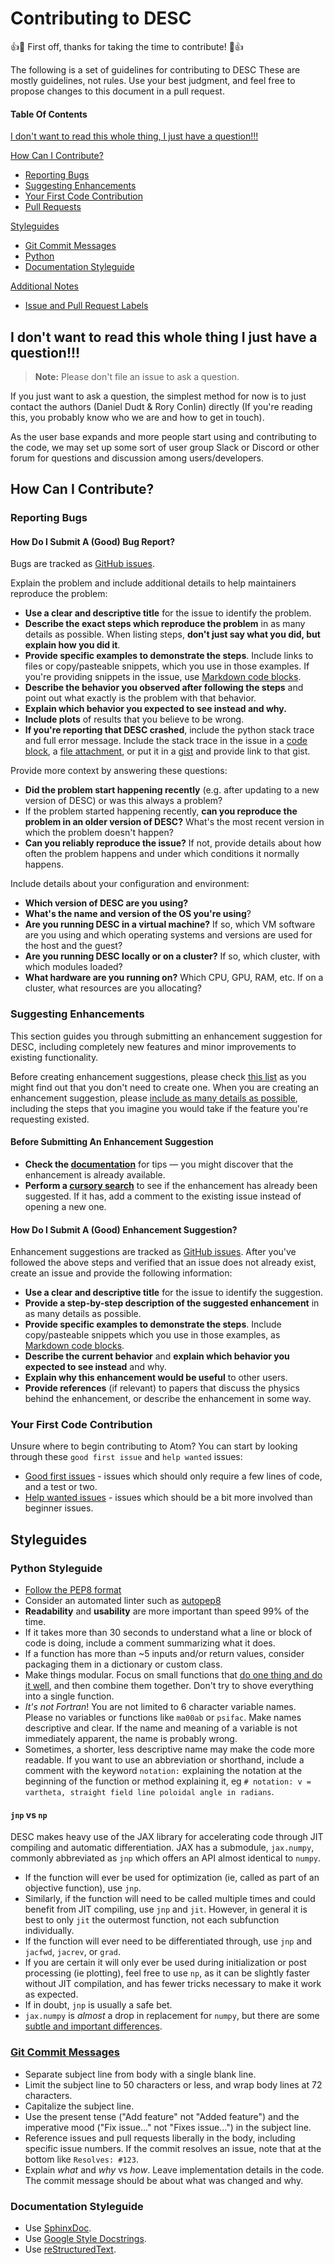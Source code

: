 # Contributing to DESC

:+1::tada: First off, thanks for taking the time to contribute! :tada::+1:

The following is a set of guidelines for contributing to DESC
These are mostly guidelines, not rules. Use your best judgment, and feel free to propose changes to this document in a pull request.

#### Table Of Contents

[I don't want to read this whole thing, I just have a question!!!](#i-dont-want-to-read-this-whole-thing-i-just-have-a-question)

[How Can I Contribute?](#how-can-i-contribute)
  * [Reporting Bugs](#reporting-bugs)
  * [Suggesting Enhancements](#suggesting-enhancements)
  * [Your First Code Contribution](#your-first-code-contribution)
  * [Pull Requests](#pull-requests)

[Styleguides](#styleguides)
  * [Git Commit Messages](#git-commit-messages)
  * [Python](#python-styleguide)
* [Documentation Styleguide](#documentation-styleguide)

[Additional Notes](#additional-notes)
  * [Issue and Pull Request Labels](#issue-and-pull-request-labels)


## I don't want to read this whole thing I just have a question!!!

> **Note:** Please don't file an issue to ask a question.

If you just want to ask a question, the simplest method for now is to just contact the authors (Daniel Dudt & Rory Conlin) directly (If you're reading this, you probably know who we are and how to get in touch). 

As the user base expands and more people start using and contributing to the code, we may set up some sort of user group Slack or Discord or other forum for questions and discussion among users/developers.


## How Can I Contribute?

### Reporting Bugs

#### How Do I Submit A (Good) Bug Report?

Bugs are tracked as [GitHub issues](https://github.com/DESC/issues/).

Explain the problem and include additional details to help maintainers reproduce the problem:

* **Use a clear and descriptive title** for the issue to identify the problem.
* **Describe the exact steps which reproduce the problem** in as many details as possible. When listing steps, **don't just say what you did, but explain how you did it**. 
* **Provide specific examples to demonstrate the steps**. Include links to files or copy/pasteable snippets, which you use in those examples. If you're providing snippets in the issue, use [Markdown code blocks](https://help.github.com/articles/markdown-basics/#multiple-lines).
* **Describe the behavior you observed after following the steps** and point out what exactly is the problem with that behavior.
* **Explain which behavior you expected to see instead and why.**
* **Include plots** of results that you believe to be wrong.
* **If you're reporting that DESC crashed**, include the python stack trace and full error message. Include the stack trace in the issue in a [code block](https://help.github.com/articles/markdown-basics/#multiple-lines), a [file attachment](https://help.github.com/articles/file-attachments-on-issues-and-pull-requests/), or put it in a [gist](https://gist.github.com/) and provide link to that gist.

Provide more context by answering these questions:

* **Did the problem start happening recently** (e.g. after updating to a new version of DESC) or was this always a problem?
* If the problem started happening recently, **can you reproduce the problem in an older version of DESC?** What's the most recent version in which the problem doesn't happen? 
* **Can you reliably reproduce the issue?** If not, provide details about how often the problem happens and under which conditions it normally happens.

Include details about your configuration and environment:

* **Which version of DESC are you using?** 
* **What's the name and version of the OS you're using**?
* **Are you running DESC in a virtual machine?** If so, which VM software are you using and which operating systems and versions are used for the host and the guest?
* **Are you running DESC locally or on a cluster?** If so, which cluster, with which modules loaded?
* **What hardware are you running on?** Which CPU, GPU, RAM, etc. If on a cluster, what resources are you allocating?

### Suggesting Enhancements

This section guides you through submitting an enhancement suggestion for DESC, including completely new features and minor improvements to existing functionality. 

Before creating enhancement suggestions, please check [this list](#before-submitting-an-enhancement-suggestion) as you might find out that you don't need to create one. When you are creating an enhancement suggestion, please [include as many details as possible](#how-do-i-submit-a-good-enhancement-suggestion), including the steps that you imagine you would take if the feature you're requesting existed.

#### Before Submitting An Enhancement Suggestion

* **Check the [documentation](https://desc-docs.readthedocs.io/en/latest/)** for tips — you might discover that the enhancement is already available. 
* **Perform a [cursory search](https://github.com/ddudt/DESC/issues?q=is%3Aopen+is%3Aissue+label%3Aenhancement)** to see if the enhancement has already been suggested. If it has, add a comment to the existing issue instead of opening a new one.

#### How Do I Submit A (Good) Enhancement Suggestion?

Enhancement suggestions are tracked as [GitHub issues](https://guides.github.com/features/issues/). After you've followed the above steps and verified that an issue does not already exist, create an issue and provide the following information:

* **Use a clear and descriptive title** for the issue to identify the suggestion.
* **Provide a step-by-step description of the suggested enhancement** in as many details as possible.
* **Provide specific examples to demonstrate the steps**. Include copy/pasteable snippets which you use in those examples, as [Markdown code blocks](https://help.github.com/articles/markdown-basics/#multiple-lines).
* **Describe the current behavior** and **explain which behavior you expected to see instead** and why.
* **Explain why this enhancement would be useful** to other users.
* **Provide references** (if relevant) to papers that discuss the physics behind the enhancement, or describe the enhancement in some way.

### Your First Code Contribution

Unsure where to begin contributing to Atom? You can start by looking through these `good first issue` and `help wanted` issues:

* [Good first issues](https://github.com/ddudt/DESC/issues?q=is%3Aopen+is%3Aissue+label%3A%22good+first+issue%22) - issues which should only require a few lines of code, and a test or two.
* [Help wanted issues](https://github.com/ddudt/DESC/issues?q=is%3Aopen+is%3Aissue+label%3A%22help+wanted%22) - issues which should be a bit more involved than beginner issues.


## Styleguides

### Python Styleguide

* [Follow the PEP8 format](https://www.python.org/dev/peps/pep-0008/)
* Consider an automated linter such as [autopep8](https://pypi.org/project/autopep8/)
* **Readability** and **usability** are more important than speed 99% of the time. 
* If it takes more than 30 seconds to understand what a line or block of code is doing, include a comment summarizing what it does.
* If a function has more than ~5 inputs and/or return values, consider packaging them in a dictionary or custom class.
* Make things modular. Focus on small functions that [do one thing and do it well](https://en.wikipedia.org/wiki/Unix_philosophy#Origin), and then combine them together. Don't try to shove everything into a single function.
* *It's not Fortran*! You are not limited to 6 character variable names. Please no variables or functions like ``ma00ab`` or ``psifac``. Make names descriptive and clear. If the name and meaning of a variable is not immediately apparent, the name is probably wrong.
* Sometimes, a shorter, less descriptive name may make the code more readable. If you want to use an abbreviation or shorthand, include a comment with the keyword ``notation:`` explaining the notation at the beginning of the function or method explaining it, eg ``# notation: v = vartheta, straight field line poloidal angle in radians``.

#### ``jnp`` vs ``np``

DESC makes heavy use of the JAX library for accelerating code through JIT compiling and automatic differentiation. JAX has a submodule, ``jax.numpy``, commonly abbreviated as ``jnp`` which offers an API almost identical to ``numpy``. 

* If the function will ever be used for optimization (ie, called as part of an objective function), use ``jnp``.
* Similarly, if the function will need to be called multiple times and could benefit from JIT compiling, use ``jnp`` and ``jit``. However, in general it is best to only ``jit`` the outermost function, not each subfunction individually.
* If the function will ever need to be differentiated through, use ``jnp`` and ``jacfwd``, ``jacrev``, or ``grad``.
* If you are certain it will only ever be used during initialization or post processing (ie plotting), feel free to use ``np``, as it can be slightly faster without JIT compilation, and has fewer tricks necessary to make it work as expected.
* If in doubt, ``jnp`` is usually a safe bet.
* ``jax.numpy`` is *almost* a drop in replacement for ``numpy``, but there are some [subtle and important differences](https://jax.readthedocs.io/en/latest/notebooks/Common_Gotchas_in_JAX.html). 


### [Git Commit Messages](https://chris.beams.io/posts/git-commit/)

* Separate subject line from body with a single blank line.
* Limit the subject line to 50 characters or less, and wrap body lines at 72 characters.
* Capitalize the subject line.
* Use the present tense ("Add feature" not "Added feature") and the imperative mood ("Fix issue..." not "Fixes issue...") in the subject line.
* Reference issues and pull requests liberally in the body, including specific issue numbers. If the commit resolves an issue, note that at the bottom like ``Resolves: #123``.
* Explain *what* and *why* vs *how*. Leave implementation details in the code. The commit message should be about what was changed and why.


### Documentation Styleguide

* Use [SphinxDoc](https://www.sphinx-doc.org/en/master/index.html).
* Use [Google Style Docstrings](https://sphinxcontrib-napoleon.readthedocs.io/en/latest/example_google.html).
* Use [reStructuredText](https://www.sphinx-doc.org/en/master/usage/restructuredtext/basics.html).
